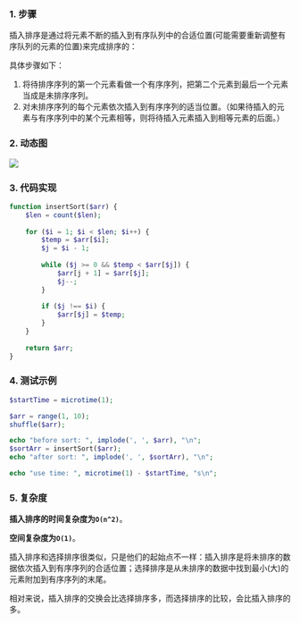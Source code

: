 ### 1. 步骤

插入排序是通过将元素不断的插入到有序队列中的合适位置(可能需要重新调整有序队列的元素的位置)来完成排序的：

具体步骤如下：

1. 将待排序序列的第一个元素看做一个有序序列，把第二个元素到最后一个元素当成是未排序序列。
2. 对未排序序列的每个元素依次插入到有序序列的适当位置。（如果待插入的元素与有序序列中的某个元素相等，则将待插入元素插入到相等元素的后面。）

### 2. 动态图

![](http://cnd.qiniu.lin07ux.cn/yJsq7.gif)

### 3. 代码实现

```php
function insertSort($arr) {
    $len = count($len);
    
    for ($i = 1; $i < $len; $i++) {
        $temp = $arr[$i];
        $j = $i - 1;
        
        while ($j >= 0 && $temp < $arr[$j]) {
            $arr[j + 1] = $arr[$j];
            $j--;
        }
        
        if ($j !== $i) {
            $arr[$j] = $temp;
        }
    }
    
    return $arr;
}
```

### 4. 测试示例

```php
$startTime = microtime(1);

$arr = range(1, 10);
shuffle($arr);

echo "before sort: ", implode(', ', $arr), "\n";
$sortArr = insertSort($arr);
echo "after sort: ", implode(', ', $sortArr), "\n";

echo "use time: ", microtime(1) - $startTime, "s\n";
```

### 5. 复杂度

**插入排序的时间复杂度为`O(n^2)`**。

**空间复杂度为`O(1)`**。

插入排序和选择排序很类似，只是他们的起始点不一样：插入排序是将未排序的数据依次插入到有序序列的合适位置；选择排序是从未排序的数据中找到最小(大)的元素附加到有序序列的末尾。

相对来说，插入排序的交换会比选择排序多，而选择排序的比较，会比插入排序的多。







